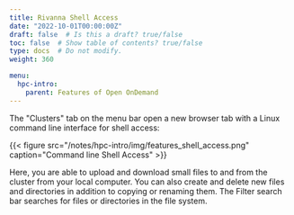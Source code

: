 ```yaml
---
title: Rivanna Shell Access
date: "2022-10-01T00:00:00Z"
draft: false  # Is this a draft? true/false
toc: false  # Show table of contents? true/false
type: docs  # Do not modify.
weight: 360

menu:
  hpc-intro:
    parent: Features of Open OnDemand
---
```


The "Clusters" tab on the menu bar open a new browser tab with a Linux command line interface for shell access:

{{< figure src="/notes/hpc-intro/img/features_shell_access.png" caption="Command line Shell Access" >}}


Here, you are able to upload and download small files to and from the cluster from your local computer. You can also create and delete new files and directories in addition to copying or renaming them. The Filter search bar searches for files or directories in the file system.
